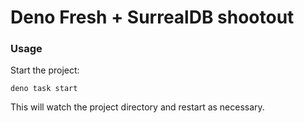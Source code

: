 # Deno Fresh + SurrealDB shootout

### Usage

Start the project:

```
deno task start
```

This will watch the project directory and restart as necessary.
